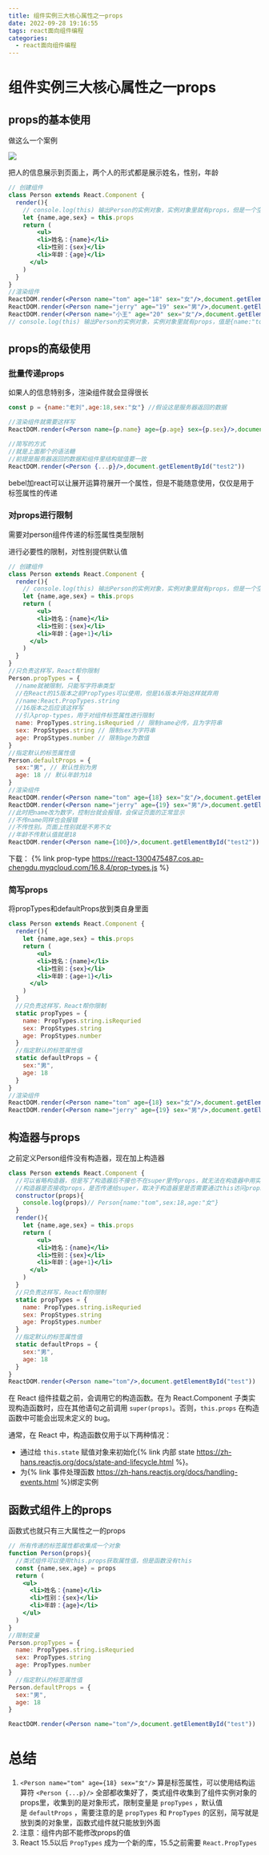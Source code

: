 ```yaml
---
title: 组件实例三大核心属性之一props
date: 2022-09-28 19:16:55
tags: react面向组件编程
categories:	
  - react面向组件编程
---
```


# 组件实例三大核心属性之一props

## props的基本使用

做这么一个案例

![](https://react-1300475487.cos.ap-chengdu.myqcloud.com/anli.png)

把人的信息展示到页面上，两个人的形式都是展示姓名，性别，年龄

```jsx
// 创建组件
class Person extends React.Component {
  render(){
    // console.log(this) 输出Person的实例对象，实例对象里就有props，但是一个空对象
    let {name,age,sex} = this.props
    return (
    	<ul>
        <li>姓名：{name}</li>
        <li>性别：{sex}</li>
        <li>年龄：{age}</li>
      </ul>
    )
  }
}
//渲染组件
ReactDOM.render(<Person name="tom" age="18" sex="女"/>,document.getElementById("test"))
ReactDOM.render(<Person name="jerry" age="19" sex="男"/>,document.getElementById("test1"))
ReactDOM.render(<Person name="小王" age="20" sex="女"/>,document.getElementById("test2"))
// console.log(this) 输出Person的实例对象，实例对象里就有props，值是{name:"tom",age:"18",sex:"女"}
```

## props的高级使用

### 批量传递props

如果人的信息特别多，渲染组件就会显得很长

```jsx
const p = {name:"老刘",age:18,sex:"女"} //假设这是服务器返回的数据

//渲染组件就需要这样写
ReactDOM.render(<Person name={p.name} age={p.age} sex={p.sex}/>,document.getElementById("test2"))

//简写的方式
//就是上面那个的语法糖
//前提是服务器返回的数据和组件里结构赋值要一致
ReactDOM.render(<Person {...p}/>,document.getElementById("test2"))
```

bebel加react可以让展开运算符展开一个属性，但是不能随意使用，仅仅是用于标签属性的传递

### 对props进行限制

需要对person组件传递的标签属性类型限制

进行必要性的限制，对性别提供默认值

```jsx
// 创建组件
class Person extends React.Component {
  render(){
    // console.log(this) 输出Person的实例对象，实例对象里就有props，但是一个空对象
    let {name,age,sex} = this.props
    return (
    	<ul>
        <li>姓名：{name}</li>
        <li>性别：{sex}</li>
        <li>年龄：{age+1}</li>
      </ul>
    )
  }
}
//只负责这样写，React帮你限制
Person.propTypes = {
  //name就被限制，只能写字符串类型
  //在React的15版本之前PropTypes可以使用，但是16版本开始这样就弃用
  //name:React.PropTypes.string
  //16版本之后应该这样写
  //引入prop-types，用于对组件标签属性进行限制
  name: PropTypes.string.isRequried // 限制name必传，且为字符串
  sex: PropStypes.string // 限制sex为字符串
  age: PropStypes.number // 限制age为数值
}
//指定默认的标签属性值
Person.defaultProps = {
  sex:"男", // 默认性别为男
  age: 18 // 默认年龄为18
}
//渲染组件
ReactDOM.render(<Person name="tom" age={18} sex="女"/>,document.getElementById("test"))
ReactDOM.render(<Person name="jerry" age={19} sex="男"/>,document.getElementById("test1"))
//此时把name改为数字，控制台就会报错，会保证页面的正常显示
//不传name同样也会报错
//不传性别。页面上性别就是不男不女
//年龄不传默认值就是18
ReactDOM.render(<Person name={100}/>,document.getElementById("test2"))
```

下载： {% link prop-type https://react-1300475487.cos.ap-chengdu.myqcloud.com/16.8.4/prop-types.js %}

### 简写props

将propTypes和defaultProps放到类自身里面

```jsx
class Person extends React.Component {
  render(){
    let {name,age,sex} = this.props
    return (
    	<ul>
        <li>姓名：{name}</li>
        <li>性别：{sex}</li>
        <li>年龄：{age+1}</li>
      </ul>
    )
  }
  //只负责这样写，React帮你限制
  static propTypes = {
    name: PropTypes.string.isRequried 
    sex: PropStypes.string 
    age: PropStypes.number 
  }
  //指定默认的标签属性值
  static defaultProps = {
    sex:"男", 
    age: 18 
  }
}
//渲染组件
ReactDOM.render(<Person name="tom" age={18} sex="女"/>,document.getElementById("test"))
ReactDOM.render(<Person name="jerry" age={19} sex="男"/>,document.getElementById("test1"))
```

## 构造器与props

之前定义Person组件没有构造器，现在加上构造器

```jsx
class Person extends React.Component {
  //可以省略构造器，但是写了构造器后不接也不在super里传props，就无法在构造器中用实例获取props
  //构造器是否接收props，是否传递给super，取决于构造器里是否需要通过this访问props
  constructor(props){
    console.log(props)// Person{name:"tom",sex:18,age:"女"}
  }
  render(){
    let {name,age,sex} = this.props
    return (
    	<ul>
        <li>姓名：{name}</li>
        <li>性别：{sex}</li>
        <li>年龄：{age+1}</li>
      </ul>
    )
  }
  //只负责这样写，React帮你限制
  static propTypes = {
    name: PropTypes.string.isRequried 
    sex: PropStypes.string 
    age: PropStypes.number 
  }
  //指定默认的标签属性值
  static defaultProps = {
    sex:"男", 
    age: 18 
  }
}
ReactDOM.render(<Person name="tom"/>,document.getElementById("test"))
```

在 React 组件挂载之前，会调用它的构造函数。在为 React.Component 子类实现构造函数时，应在其他语句之前调用 `super(props)`。否则，`this.props` 在构造函数中可能会出现未定义的 bug。

通常，在 React 中，构造函数仅用于以下两种情况：

- 通过给 `this.state` 赋值对象来初始化{% link 内部 state https://zh-hans.reactjs.org/docs/state-and-lifecycle.html %}。
- 为{% link 事件处理函数 https://zh-hans.reactjs.org/docs/handling-events.html %}绑定实例

## 函数式组件上的props

函数式也就只有三大属性之一的props

```jsx
// 所有传递的标签属性都收集成一个对象
function Person(props){
  //类式组件可以使用this.props获取属性值，但是函数没有this
  const {name,sex,age} = props
  return (
  	<ul>
      <li>姓名：{name}</li>
      <li>性别：{sex}</li>
      <li>年龄：{age}</li>
    </ul>
  )
}
//限制变量
Person.propTypes = {
  name: PropTypes.string.isRequried 
  sex: PropTypes.string 
  age: PropTypes.number 
}
  //指定默认的标签属性值
Person.defaultProps = {
  sex:"男", 
  age: 18 
}

ReactDOM.render(<Person name="tom"/>,document.getElementById("test"))
```

# 总结

1. `<Person name="tom" age={18} sex="女"/>` 算是标签属性，可以使用结构运算符 `<Person {...p}/>` 全部都收集好了，类式组件收集到了组件实例对象的props里，收集到的是对象形式，限制变量是 `propTypes` ，默认值是 `defaultProps` ，需要注意的是 `propTypes` 和 `PropTypes` 的区别，简写就是放到类的对象里，函数式组件就只能放到外面
2. 注意：组件内部不能修改props的值
3. React 15.5以后 `PropTypes` 成为一个新的库，15.5之前需要 `React.PropTypes`
